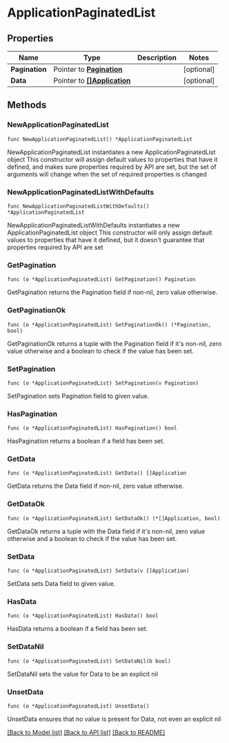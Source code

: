 # ApplicationPaginatedList

## Properties

Name | Type | Description | Notes
------------ | ------------- | ------------- | -------------
**Pagination** | Pointer to [**Pagination**](Pagination.md) |  | [optional] 
**Data** | Pointer to [**[]Application**](Application.md) |  | [optional] 

## Methods

### NewApplicationPaginatedList

`func NewApplicationPaginatedList() *ApplicationPaginatedList`

NewApplicationPaginatedList instantiates a new ApplicationPaginatedList object
This constructor will assign default values to properties that have it defined,
and makes sure properties required by API are set, but the set of arguments
will change when the set of required properties is changed

### NewApplicationPaginatedListWithDefaults

`func NewApplicationPaginatedListWithDefaults() *ApplicationPaginatedList`

NewApplicationPaginatedListWithDefaults instantiates a new ApplicationPaginatedList object
This constructor will only assign default values to properties that have it defined,
but it doesn't guarantee that properties required by API are set

### GetPagination

`func (o *ApplicationPaginatedList) GetPagination() Pagination`

GetPagination returns the Pagination field if non-nil, zero value otherwise.

### GetPaginationOk

`func (o *ApplicationPaginatedList) GetPaginationOk() (*Pagination, bool)`

GetPaginationOk returns a tuple with the Pagination field if it's non-nil, zero value otherwise
and a boolean to check if the value has been set.

### SetPagination

`func (o *ApplicationPaginatedList) SetPagination(v Pagination)`

SetPagination sets Pagination field to given value.

### HasPagination

`func (o *ApplicationPaginatedList) HasPagination() bool`

HasPagination returns a boolean if a field has been set.

### GetData

`func (o *ApplicationPaginatedList) GetData() []Application`

GetData returns the Data field if non-nil, zero value otherwise.

### GetDataOk

`func (o *ApplicationPaginatedList) GetDataOk() (*[]Application, bool)`

GetDataOk returns a tuple with the Data field if it's non-nil, zero value otherwise
and a boolean to check if the value has been set.

### SetData

`func (o *ApplicationPaginatedList) SetData(v []Application)`

SetData sets Data field to given value.

### HasData

`func (o *ApplicationPaginatedList) HasData() bool`

HasData returns a boolean if a field has been set.

### SetDataNil

`func (o *ApplicationPaginatedList) SetDataNil(b bool)`

 SetDataNil sets the value for Data to be an explicit nil

### UnsetData
`func (o *ApplicationPaginatedList) UnsetData()`

UnsetData ensures that no value is present for Data, not even an explicit nil

[[Back to Model list]](../README.md#documentation-for-models) [[Back to API list]](../README.md#documentation-for-api-endpoints) [[Back to README]](../README.md)


